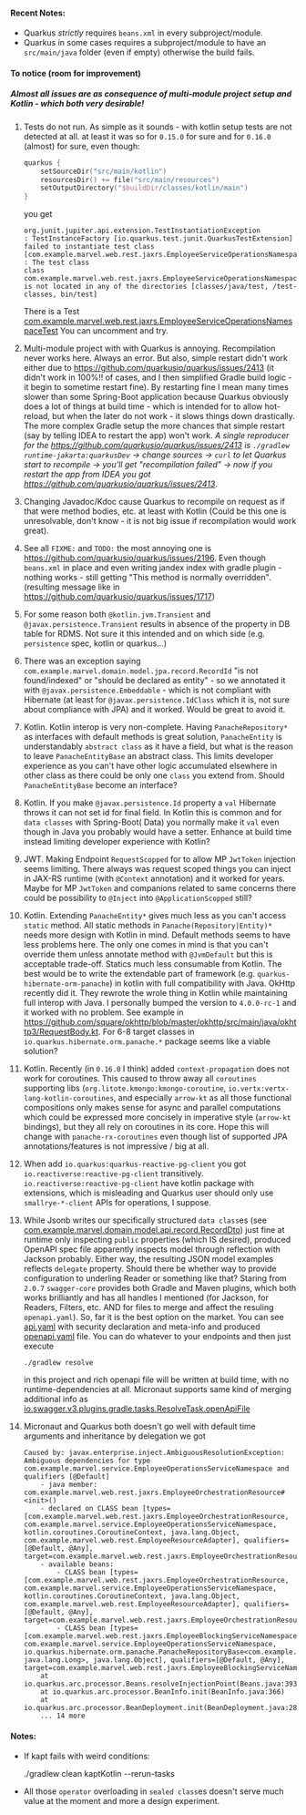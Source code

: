 #### Recent Notes:

 - Quarkus _strictly_ requires `beans.xml` in every subproject/module.
 - Quarkus in some cases requires a subproject/module to have an `src/main/java` folder (even if empty) otherwise the build fails.


#### To notice (room for improvement)

##### Almost all issues are as consequence of multi-module project setup and Kotlin - which both very desirable!

1. Tests do not run. As simple as it sounds - with kotlin setup tests are not detected at all. at least it was so for `0.15.0` for sure and for `0.16.0` (almost) for sure, even though:
    ```kotlin
    quarkus {
        setSourceDir("src/main/kotlin")
        resourcesDir() += file("src/main/resources")
        setOutputDirectory("$buildDir/classes/kotlin/main")
    }
    ```
   
    you get
  
    ```log
    org.junit.jupiter.api.extension.TestInstantiationException
    : TestInstanceFactory [io.quarkus.test.junit.QuarkusTestExtension]
    failed to instantiate test class [com.example.marvel.web.rest.jaxrs.EmployeeServiceOperationsNamespaceTest]
    : The test class
    class com.example.marvel.web.rest.jaxrs.EmployeeServiceOperationsNamespaceTest
    is not located in any of the directories [classes/java/test, /test-classes, bin/test]
    ```
    There is a Test [com.example.marvel.web.rest.jaxrs.EmployeeServiceOperationsNamespaceTest](runtime-jakarta/src/test/kotlin/com/example/marvel/web/rest/jakarta/EmployeeServiceOperationsNamespaceTest.kt)
    You can uncomment and try. 
2. Multi-module project with with Quarkus is annoying. 
Recompilation never works here. Always an error. But also, simple restart didn't work either due to https://github.com/quarkusio/quarkus/issues/2413 (it didn't work in 100%!! of cases, and I then simplified Gradle build logic - it begin to sometime restart fine). By restarting fine I mean many times slower than some Spring-Boot application because Quarkus obviously does a lot of things at build time - which is intended for to allow hot-reload, but when the later do not work - it slows things down drastically. The more complex Gradle setup the more chances that simple restart (say by telling IDEA to restart the app) won't work.
*A single reproducer for the https://github.com/quarkusio/quarkus/issues/2413 is `./gradlew runtime-jakarta:quarkusDev` -> change sources -> `curl` to let Quarkus start to recompile -> you'll get "recompilation failed" -> now if you restart the app from IDEA you got https://github.com/quarkusio/quarkus/issues/2413*.
3. Changing Javadoc/Kdoc cause Quarkus to recompile on request as if that were method bodies, etc. at least with Kotlin (Could be this one is unresolvable, don't know - it is not big issue if recompilation would work great).
4. See all `FIXME:` and `TODO:` the most annoying one is https://github.com/quarkusio/quarkus/issues/2196.
Even though `beans.xml` in place and even writing jandex index with gradle plugin - nothing works - still getting "This method is normally overridden". (resulting message like in https://github.com/quarkusio/quarkus/issues/1717)
5. For some reason both `@kotlin.jvm.Transient` and `@javax.persistence.Transient` results in absence of the property in DB table for RDMS. Not sure it this intended and on which side (e.g. `persistence` spec, kotlin or quarkus...)
6. There was an exception saying `com.example.marvel.domain.model.jpa.record.RecordId` "is not found/indexed" or "should be declared as entity" - so we annotated it with `@javax.persistence.Embeddable` - which is not compliant with Hibernate (at least for `@javax.persistence.IdClass` which it is, not sure about compliance with JPA) and it worked. Would be great to avoid it.
7. Kotlin. Kotlin interop is very non-complete. Having `PanacheRepository*` as interfaces with default methods is great solution, `PanacheEntity` is understandably `abstract class` as it have a field, but what is the reason to leave `PanacheEntityBase` an abstract class. This limits developer experience as you can't have other logic accumulated elsewhere in other class as there could be only one `class`
you extend from. Should `PanacheEntityBase` become an interface?
8. Kotlin. If you make `@javax.persistence.Id` property a `val` Hibernate throws it can not set id for final field. In Kotlin this is common and for `data classes` with Spring-Boot( Data) you normally make it `val` even though in Java you probably would have a setter. Enhance at build time instead limiting developer experience with Kotlin?
9. JWT. Making Endpoint `RequestScopped` for to allow MP `JwtToken` injection seems limiting. There always was request scoped things you can inject in JAX-RS runtime (with `@Context` annotation) and it worked for years. Maybe for MP `JwtToken` and companions related to same concerns there could be possibility to `@Inject` into `@ApplicationScopped` still?
10. Kotlin. Extending `PanacheEntity*` gives much less as you can't access `static` method. All static methods in `Panache(Repository|Entity)*` needs more design with Kotlin in mind. Default methods seems to have less problems here. The only one comes in mind is that you can't override them unless annotate method with `@JvmDefault` but this is acceptable trade-off. Statics much less consumable from Kotlin. The best would be to write the extendable part of framework (e.g. `quarkus-hibernate-orm-panache`) in kotlin with full compatibility with Java. OkHttp recently did it. They rewrote the wrole thing in Kotlin while maintaining full interop with Java. I personally bumped the version to `4.0.0-rc-1` and it worked with no problem. See example in https://github.com/square/okhttp/blob/master/okhttp/src/main/java/okhttp3/RequestBody.kt. For 6-8 target classes in `io.quarkus.hibernate.orm.panache.*` package seems like a viable solution?
11. Kotlin. Recently (in `0.16.0` I think) added `context-propagation` does not work for coroutines. This caused to throw away all `coroutines` supporting libs (`org.litote.kmongo:kmongo-coroutine`, `io.vertx:vertx-lang-kotlin-coroutines`, and especially `arrow-kt` as all those functional compositions only makes sense for async and parallel computations which could be expressed more concisely in imperative style (`arrow-kt` bindings), but they all rely on coroutines in its core. Hope this will change with `panache-rx-coroutines` even though list of supported JPA annotations/features is not impressive / big at all.
12. When add `io.quarkus:quarkus-reactive-pg-client` you got `io.reactiverse:reactive-pg-client` transitively. `io.reactiverse:reactive-pg-client` have kotlin package with extensions, which is misleading and Quarkus user should only use `smallrye-*-client` APIs for operations, I suppose.
13. While Jsonb writes our specifically structured `data class`es (see [com.example.marvel.domain.model.api.record.RecordDto](./business/src/main/kotlin/com/example/marvel/domain/model/api/recordcollection/algebra.kt)) just fine at runtime only inspecting `public` properties (which IS desired), produced OpenAPI spec file apparently inspects model through reflection with Jackson probably. Either way, the resulting JSON model examples reflects `delegate` property. Should there be whether way to provide configuration to underling Reader or something like that? Staring from `2.0.7` `swagger-core` provides both Gradle and Maven plugins, which both works brilliantly and has all handles I mentioned (for Jackson, for Readers, Filters, etc. AND for files to merge and affect the resuling `openapi.yaml`). So, far it is the best option on the market. You can see [api.yaml](./runtime-jakarta/src/main/webapp/api.yaml) with security declaration and meta-info and produced [openapi.yaml](./runtime-jakarta/src/main/webapp/openapi.yaml) file. You can do whatever to your endpoints and then just execute 
    ```log
    ./gradlew resolve
    ```
      in this project and rich openapi file will be written at build time, with no runtime-dependencies at all. Micronaut supports same kind of  merging additional info as [io.swagger.v3.plugins.gradle.tasks.ResolveTask.openApiFile](https://github.com/swagger-api/swagger-core/blob/027bf588042a6d60caaf85a5d72adca008b4da31/modules/swagger-gradle-plugin/src/main/java/io/swagger/v3/plugins/gradle/tasks/ResolveTask.java#L43)
 
14. Micronaut and Quarkus both doesn't go well with default time arguments and inheritance by delegation
we got 
    ```log
    Caused by: javax.enterprise.inject.AmbiguousResolutionException: Ambiguous dependencies for type com.example.marvel.service.EmployeeOperationsServiceNamespace and qualifiers [@Default]
        - java member: com.example.marvel.web.rest.jaxrs.EmployeeOrchestrationResource#<init>()
        - declared on CLASS bean [types=[com.example.marvel.web.rest.jaxrs.EmployeeOrchestrationResource, com.example.marvel.service.EmployeeOperationsServiceNamespace, kotlin.coroutines.CoroutineContext, java.lang.Object, com.example.marvel.web.rest.EmployeeResourceAdapter], qualifiers=[@Default, @Any], target=com.example.marvel.web.rest.jaxrs.EmployeeOrchestrationResource]
        - available beans:
            - CLASS bean [types=[com.example.marvel.web.rest.jaxrs.EmployeeOrchestrationResource, com.example.marvel.service.EmployeeOperationsServiceNamespace, kotlin.coroutines.CoroutineContext, java.lang.Object, com.example.marvel.web.rest.EmployeeResourceAdapter], qualifiers=[@Default, @Any], target=com.example.marvel.web.rest.jaxrs.EmployeeOrchestrationResource]
            - CLASS bean [types=[com.example.marvel.web.rest.jaxrs.EmployeeBlockingServiceNamespaceImpl, com.example.marvel.service.EmployeeOperationsServiceNamespace, io.quarkus.hibernate.orm.panache.PanacheRepositoryBase<com.example.marvel.domain.model.jpa.employee.EmployeeEntity, java.lang.Long>, java.lang.Object], qualifiers=[@Default, @Any], target=com.example.marvel.web.rest.jaxrs.EmployeeBlockingServiceNamespaceImpl]
        at io.quarkus.arc.processor.Beans.resolveInjectionPoint(Beans.java:393)
        at io.quarkus.arc.processor.BeanInfo.init(BeanInfo.java:366)
        at io.quarkus.arc.processor.BeanDeployment.init(BeanDeployment.java:286)
        ... 14 more
    
    ```

#### Notes:

 - If kapt fails with weird conditions: 

    ./gradlew clean kaptKotlin --rerun-tasks


 - All those `operator` overloading in `sealed class`es doesn't serve much value at the moment and more a design experiment.
